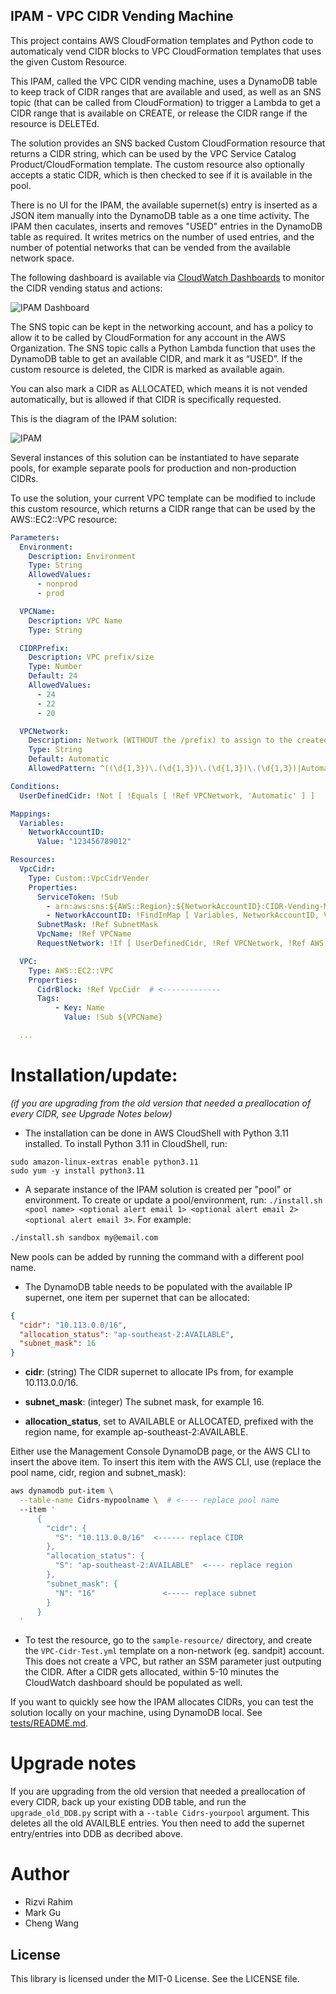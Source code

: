 ## IPAM - VPC CIDR Vending Machine

This project contains AWS CloudFormation templates and Python code to automaticaly vend CIDR blocks to VPC CloudFormation templates that uses the given Custom Resource.

This IPAM, called the VPC CIDR vending machine, uses a DynamoDB table to keep track of CIDR ranges that are available and used, as well as an SNS topic (that can be called from CloudFormation) to trigger a Lambda to get a CIDR range that is available on CREATE, or release the CIDR range if the resource is DELETEd.

The solution provides an SNS backed Custom CloudFormation resource that returns a CIDR string, which can be used by the VPC Service Catalog Product/CloudFormation template. The custom resource also optionally accepts a static CIDR, which is then checked to see if it is available in the pool.

There is no UI for the IPAM, the available supernet(s) entry is inserted as a JSON item manually into the DynamoDB table as a one time activity. The IPAM then caculates, inserts and removes "USED" entries in the DynamoDB table as required. It writes metrics on the number of used entries, and the number of potential networks that can be vended from the available network space.

The following dashboard is available via [CloudWatch Dashboards](https://docs.aws.amazon.com/AmazonCloudWatch/latest/monitoring/CloudWatch_Dashboards.html) to monitor the CIDR vending status and actions:

![IPAM Dashboard](readme-images/ipam-dashboard.png)

The SNS topic can be kept in the networking account, and has a policy to allow it to be called by CloudFormation for any account in the AWS Organization. The SNS topic calls a Python Lambda function that uses the DynamoDB table to get an available CIDR, and mark it as “USED”. If the custom resource is deleted, the CIDR is marked as available again.

You can also mark a CIDR as ALLOCATED, which means it is not vended automatically, but is allowed if that CIDR is specifically requested.

This is the diagram of the IPAM solution:

![IPAM](readme-images/ipam.png)

Several instances of this solution can be instantiated to have separate pools, for example separate pools for production and non-production CIDRs.

To use the solution, your current VPC template can be modified to include this custom resource, which returns a CIDR range that can be used by the AWS::EC2::VPC resource:

```yaml
Parameters:
  Environment:
    Description: Environment
    Type: String
    AllowedValues:
      - nonprod
      - prod

  VPCName:
    Description: VPC Name
    Type: String

  CIDRPrefix:
    Description: VPC prefix/size
    Type: Number
    Default: 24
    AllowedValues:
      - 24
      - 22
      - 20

  VPCNetwork:
    Description: Network (WITHOUT the /prefix) to assign to the created VPC, eg. 10.123.0.0 . Set to Automatic to get a unique network range.
    Type: String
    Default: Automatic
    AllowedPattern: ^((\d{1,3})\.(\d{1,3})\.(\d{1,3})\.(\d{1,3})|Automatic)$

Conditions:
  UserDefinedCidr: !Not [ !Equals [ !Ref VPCNetwork, 'Automatic' ] ]

Mappings:
  Variables:
    NetworkAccountID:
      Value: "123456789012"

Resources:
  VpcCidr:
    Type: Custom::VpcCidrVender
    Properties:
      ServiceToken: !Sub 
        - arn:aws:sns:${AWS::Region}:${NetworkAccountID}:CIDR-Vending-Machine-${Environment}
        - NetworkAccountID: !FindInMap [ Variables, NetworkAccountID, Value ]
      SubnetMask: !Ref SubnetMask
      VpcName: !Ref VPCName
      RequestNetwork: !If [ UserDefinedCidr, !Ref VPCNetwork, !Ref AWS::NoValue ]

  VPC:
    Type: AWS::EC2::VPC
    Properties:
      CidrBlock: !Ref VpcCidr  # <-------------
      Tags:
          - Key: Name
            Value: !Sub ${VPCName}

  ...            

```


# Installation/update:

_(if you are upgrading from the old version that needed a preallocation of every CIDR, see Upgrade Notes below)_

- The installation can be done in AWS CloudShell with Python 3.11 installed. To install Python 3.11 in CloudShell, run:

```
sudo amazon-linux-extras enable python3.11
sudo yum -y install python3.11
```

- A separate instance of the IPAM solution is created per "pool" or environment. To create or update a pool/environment, run: `./install.sh <pool name> <optional alert email 1> <optional alert email 2> <optional alert email 3>`. For example:

```bash
./install.sh sandbox my@email.com
```

New pools can be added by running the command with a different pool name. 

- The DynamoDB table needs to be populated with the available IP supernet, one item per supernet that can be allocated:

```json
{
  "cidr": "10.113.0.0/16",
  "allocation_status": "ap-southeast-2:AVAILABLE",
  "subnet_mask": 16
}
```

- **cidr**: (string) The CIDR supernet to allocate IPs from, for example 10.113.0.0/16.

- **subnet_mask**: (integer) The subnet mask, for example 16.

- **allocation_status**, set to AVAILABLE or ALLOCATED, prefixed with the region name, for example ap-southeast-2:AVAILABLE.

Either use the Management Console DynamoDB page, or the AWS CLI to insert the above item. To insert this item with the AWS CLI, use (replace the pool name, cidr, region and subnet_mask):

```bash
aws dynamodb put-item \
  --table-name Cidrs-mypoolname \  # <---- replace pool name
  --item '
      {
        "cidr": {
          "S": "10.113.0.0/16"  <------ replace CIDR
        },
        "allocation_status": {
          "S": "ap-southeast-2:AVAILABLE"  <---- replace region
        },
        "subnet_mask": {
          "N": "16"               <----- replace subnet
        }
      }
  '

```

- To test the resource, go to the `sample-resource/` directory, and create the `VPC-Cidr-Test.yml` template on a non-network (eg. sandpit) account. This does not create a VPC, but rather an SSM parameter just outputing the CIDR. After a CIDR gets allocated, within 5-10 minutes the CloudWatch dashboard should be populated as well.



If you want to quickly see how the IPAM allocates CIDRs, you can test the solution locally on your machine, using DynamoDB local. See [tests/README.md](tests/README.md).


# Upgrade notes

If you are upgrading from the old version that needed a preallocation of every CIDR, back up your existing DDB table, and run the `upgrade_old_DDB.py` script with a `--table Cidrs-yourpool` argument. This deletes all the old AVAILBLE entries. You then need to add the supernet entry/entries into DDB as decribed above.

# Author
- Rizvi Rahim
- Mark Gu
- Cheng Wang

## License

This library is licensed under the MIT-0 License. See the LICENSE file.